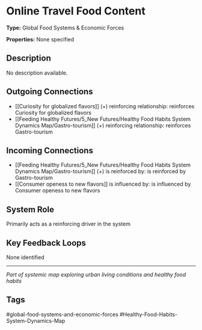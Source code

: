 # Online Travel Food Content

**Type:** Global Food Systems & Economic Forces

**Properties:** None specified

## Description
No description available.

## Outgoing Connections
- [[Curiosity for globalized flavors]] (+) reinforcing relationship: reinforces Curiosity for globalized flavors
- [[Feeding Healthy Futures/5_New Futures/Healthy Food Habits System Dynamics Map/Gastro-tourism]] (+) reinforcing relationship: reinforces Gastro-tourism

## Incoming Connections
- [[Feeding Healthy Futures/5_New Futures/Healthy Food Habits System Dynamics Map/Gastro-tourism]] (+) is reinforced by: is reinforced by Gastro-tourism
- [[Consumer openess to new flavors]] is influenced by: is influenced by Consumer openess to new flavors

## System Role
Primarily acts as a reinforcing driver in the system

## Key Feedback Loops
None identified

---
*Part of systemic map exploring urban living conditions and healthy food habits*

## Tags
#global-food-systems-and-economic-forces #Healthy-Food-Habits-System-Dynamics-Map
